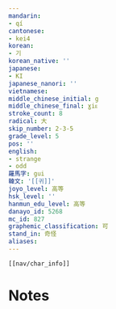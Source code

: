 ```yaml
---
mandarin:
- qí
cantonese:
- kei4
korean:
- 기
korean_native: ''
japanese:
- KI
japanese_nanori: ''
vietnamese:
middle_chinese_initial: g
middle_chinese_final: ɣiᴇ
stroke_count: 8
radical: 大
skip_number: 2-3-5
grade_level: 5
pos: ''
english:
- strange
- odd
羅馬字: gui
韓文: '[[귀]]'
joyo_level: 高等
hsk_level: ''
hanmun_edu_level: 高等
danayo_id: 5268
mc_id: 827
graphemic_classification: 可
stand_in: 奇怪
aliases:
---
```

```meta-bind-embed
[[nav/char_info]]
```

# Notes
